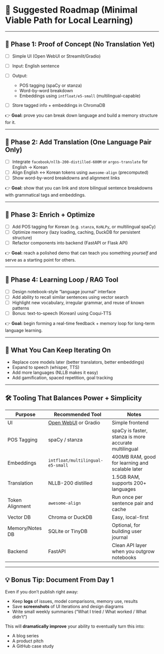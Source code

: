 # 🧭 Suggested Roadmap (Minimal Viable Path for Local Learning)

---

## 🔹 Phase 1: Proof of Concept (No Translation Yet)

* [ ] Simple UI (Open WebUI or Streamlit/Gradio)
* [ ] Input: English sentence
* [ ] Output:

  * POS tagging (spaCy or stanza)
  * Word-by-word breakdown
  * Embeddings using `intfloat/e5-small` (multilingual-capable)
* [ ] Store tagged info + embeddings in ChromaDB

👉 **Goal:** prove you can break down language and build a memory structure for it.

---

## 🔹 Phase 2: Add Translation (One Language Pair Only)

* [ ] Integrate `facebook/nllb-200-distilled-600M` or `argos-translate` for English → Korean
* [ ] Align English ↔ Korean tokens using `awesome-align` (precomputed)
* [ ] Show word-by-word breakdowns and alignment links

👉 **Goal:** show that you can link and store bilingual sentence breakdowns with grammatical tags and embeddings.

---

## 🔹 Phase 3: Enrich + Optimize

* [ ] Add POS tagging for Korean (e.g. `stanza`, `KoNLPy`, or multilingual spaCy)
* [ ] Optimize memory (lazy loading, caching, DuckDB for persistent structure)
* [ ] Refactor components into backend (FastAPI or Flask API)

👉 **Goal:** reach a polished demo that can teach you something *yourself* and serve as a starting point for others.

---

## 🔹 Phase 4: Learning Loop / RAG Tool

* [ ] Design notebook-style “language journal” interface
* [ ] Add ability to recall similar sentences using vector search
* [ ] Highlight new vocabulary, irregular grammar, and reuse of known patterns
* [ ] Bonus: text-to-speech (Korean) using Coqui-TTS

👉 **Goal:** begin forming a real-time feedback + memory loop for long-term language learning.

---

## 🔄 What You Can Keep Iterating On

* Replace core models later (better translators, better embeddings)
* Expand to speech (whisper, TTS)
* Add more languages (NLLB makes it easy)
* Add gamification, spaced repetition, goal tracking

---

## 🛠️ Tooling That Balances Power + Simplicity

| Purpose         | Recommended Tool                                                 | Notes                                                 |
| --------------- | ---------------------------------------------------------------- | ----------------------------------------------------- |
| UI              | [Open WebUI](https://github.com/open-webui/open-webui) or Gradio | Simple frontend                                       |
| POS Tagging     | spaCy / stanza                                                   | spaCy is faster, stanza is more accurate multilingual |
| Embeddings      | `intfloat/multilingual-e5-small`                                 | 400MB RAM, good for learning and scalable later       |
| Translation     | NLLB-200 distilled                                               | 1.5GB RAM, supports 200+ languages                    |
| Token Alignment | `awesome-align`                                                  | Run once per sentence pair and cache                  |
| Vector DB       | Chroma or DuckDB                                                 | Easy, local-first                                     |
| Memory/Notes DB | SQLite or TinyDB                                                 | Optional, for building user journal                   |
| Backend         | FastAPI                                                          | Clean API layer when you outgrow notebooks            |

---

## 💡 Bonus Tip: Document From Day 1

Even if you don’t publish right away:

* Keep **logs** of issues, model comparisons, memory use, results
* Save **screenshots** of UI iterations and design diagrams
* Write small weekly summaries (“What I tried / What worked / What didn’t”)

This will **dramatically improve** your ability to eventually turn this into:

* A blog series
* A product pitch
* A GitHub case study
